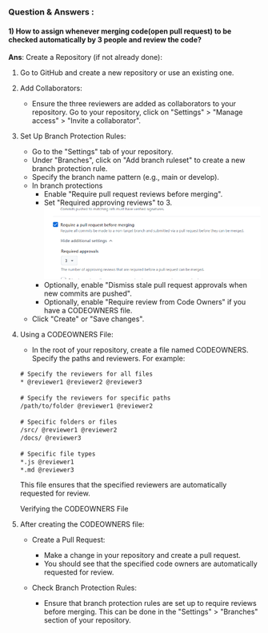 ### Question & Answers :

#### 1) How to assign whenever merging code(open pull request) to be checked automatically by 3 people and review the code? 

**Ans**:  Create a Repository (if not already done):

1) Go to GitHub and create a new repository or use an existing one.
2) Add Collaborators:
    * Ensure the three reviewers are added as collaborators to your repository. Go to your repository, click on "Settings" > "Manage access" > "Invite a collaborator".
3) Set Up Branch Protection Rules:
    * Go to the "Settings" tab of your repository.
    * Under "Branches", click on "Add branch ruleset" to create a new branch protection rule.
    * Specify the branch name pattern (e.g., main or develop).
    * In branch protections
        * Enable "Require pull request reviews before merging".
        * Set "Required approving reviews" to 3.
        ![alt text](image.png)
        * Optionally, enable "Dismiss stale pull request approvals when new commits are pushed".
        * Optionally, enable "Require review from Code Owners" if you have a CODEOWNERS file.
    * Click "Create" or "Save changes".
4) Using a CODEOWNERS File:

    * In the root of your repository, create a file named CODEOWNERS.
    Specify the paths and reviewers. For example:
    ```
    # Specify the reviewers for all files
    * @reviewer1 @reviewer2 @reviewer3

    # Specify the reviewers for specific paths
    /path/to/folder @reviewer1 @reviewer2

    # Specific folders or files
    /src/ @reviewer1 @reviewer2
    /docs/ @reviewer3

    # Specific file types
    *.js @reviewer1
    *.md @reviewer3
    ```
   This file ensures that the specified reviewers are automatically requested for review.

   Verifying the CODEOWNERS File

5) After creating the CODEOWNERS file:

    * Create a Pull Request:

        * Make a change in your repository and create a pull request.
        * You should see that the specified code owners are automatically requested for review.

    * Check Branch Protection Rules:

        * Ensure that branch protection rules are set up to require reviews before merging. This can be done in the "Settings" > "Branches" section of your repository.


